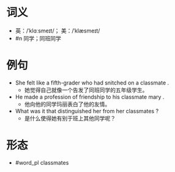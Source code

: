 # 词义
- 英：/ˈklɑːsmeɪt/； 美：/ˈklæsmeɪt/
- #n 同学；同班同学
# 例句
- She felt like a fifth-grader who had snitched on a classmate .
	- 她觉得自己就像一个告发了同班同学的五年级学生。
- He made a profession of friendship to his classmate mary .
	- 他向他的同学玛丽表白了他的友情。
- What was it that distinguished her from her classmates ?
	- 是什么使得她有别于班上其他同学呢？
# 形态
- #word_pl classmates
